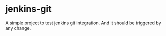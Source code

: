 # jenkins-git
A simple project to test jenkins git integration. 
And it should be triggered by any change.
